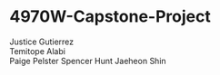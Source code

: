 # 4970W-Capstone-Project
Justice Gutierrez	
Temitope Alabi	
Paige Pelster
Spencer Hunt
Jaeheon Shin
